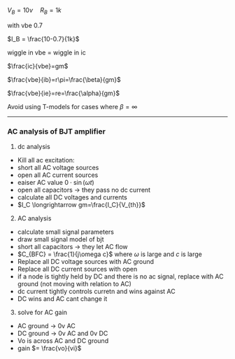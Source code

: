 $V_B = 10v \quad R_B=1k$

with vbe 0.7

$I_B = \frac{10-0.7}{1k}$

wiggle in vbe = wiggle in ic

$\frac{ic}{vbe}=gm$

$\frac{vbe}{ib}=r\pi=\frac{\beta}{gm}$

$\frac{vbe}{ie}=re=\frac{\alpha}{gm}$

Avoid using T-models for cases where $\beta=\infty$

---

### AC analysis of BJT amplifier

1. dc analysis

  - Kill all ac excitation:
  - short all AC voltage sources
  - open all AC current sources
  - eaiser AC value $0\cdot\sin{(\omega t)}$
  - open all capacitors -> they pass no dc current
  - calculate all DC voltages and currents
  - $I_C \longrightarrow gm=\frac{I_C}{V_{th}}$
  2. AC analysis
  - calculate small signal parameters
  - draw small signal model of bjt
  - short all capacitors -> they let AC flow
  - $C_{BFC} = \frac{1}{j\omega c}$ where $\omega$ is large and $c$ is large
  - Replace all DC voltage sources with AC ground
  - Replace all DC current sources with open
  - if a node is tightly held by DC and there is no ac signal, replace with AC ground (not moving with relation to AC)
  - dc current tightly controls curretn and wins against AC
  - DC wins and AC cant change it
  3. solve for AC gain
  - AC ground -> 0v AC
  - DC ground -> 0v AC and 0v DC
  - Vo is across AC and DC ground
  - gain $= \frac{vo}{vi}$
  

